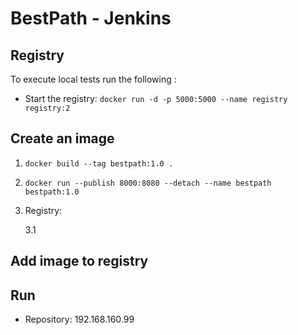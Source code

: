 # BestPath - Jenkins


## Registry

To execute local tests run the following :

- Start the registry: `docker run -d -p 5000:5000 --name registry registry:2`

## Create an image

1. `docker build --tag bestpath:1.0 .`
2. `docker run --publish 8000:8080 --detach --name bestpath bestpath:1.0`
3. Registry:

    3.1 

## Add image to registry



## Run

- Repository: 192.168.160.99